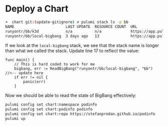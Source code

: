 # Deploy a Chart


```bash
➜  chart git:(update-gitignore) ✗ pulumi stack ls -p bb                                
NAME                       LAST UPDATE  RESOURCE COUNT  URL
runyontr/bb/k3d            n/a          n/a             https://app.pulumi.com/runyontr/bb/k3d
runyontr/bb/local-bigbang  3 days ago   13              https://app.pulumi.com/runyontr/bb/local-bigbang
```


If we look at the `local-bigbang` stack, we see that the stack name is longer than what we called the stack.  Update line 17 to reflect the value:

```golang
func main() {
	// This is hard coded to work for me
	bigbang, err := ReadBigBang("runyontr/bb/local-bigbang", "bb") //<-- update here
	if err != nil {
		panic(err)
	}
```

Now we should be able to read the state of BigBang effectively:


```bash
pulumi config set chart:namespace podinfo
pulumi config set chart:podinfo podinfo
pulumi config set chart:repo https://stefanprodan.github.io/podinfo
pulumi up
```